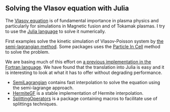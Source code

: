 ## Solving the Vlasov equation with Julia

The [Vlasov equation](https://en.wikipedia.org/wiki/Vlasov_equation)
is of fundamental importance in plasma physics and particularly
for simulations in Magnetic fusion and of Tokamak plasmas.  I try
to use the [Julia language](https://julialang.org) to solve it numerically.

First examples solve the kinetic simulation
of Vlasov-Poisson system by [the semi-lagrangian method](https://hal.univ-lorraine.fr/hal-01791851).
Some packages uses the [Particle In Cell](https://arxiv.org/abs/1609.03053) method to solve the problem.

We are basing much of this effort on [a previous implementation in the Fortran language](http://selalib.gforge.inria.fr).
We have found that the translation into Julia is easy and it is interesting to look at what
it has to offer without degrading performance.

- [SemiLagrangian](https://github.com/JuliaVlasov/SemiLagrangian.jl)  contains fast interpolation to solve the equation using the semi-lagrange approach.
- [HermiteGF](https://github.com/JuliaVlasov/HermiteGF.jl)  is a stable implementation of Hermite interpolation.
- [SplittingOperators](https://github.com/JuliaVlasov/SplittingOperators.jl)  is a package containing macros to facilitate use of splittings techniques.
